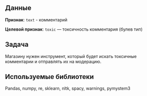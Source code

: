 ## Данные
**Признак**:
`text` - комментарий 

**Целевой признак**:
`toxic` — токсичность комментария (булев тип)
## Задача 
Магазину нужен инструмент, который будет искать токсичные комментарии и отправлять их на модерацию. 
## Используемые библиотеки
Pandas, numpy, re, sklearn, nltk, spacy, warnings, pymystem3
